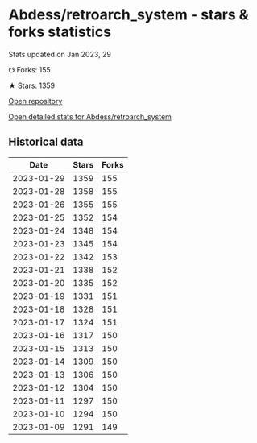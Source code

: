# Abdess/retroarch_system - stars & forks statistics

Stats updated on Jan 2023, 29

☋ Forks: 155

★ Stars: 1359

[Open repository](https://github.com/Abdess/retroarch_system)

[Open detailed stats for Abdess/retroarch_system](https://reviewgithub.com/rep/Abdess/retroarch_system)

## Historical data
| Date | Stars | Forks |
|------|-------|-------|
| 2023-01-29 | 1359 | 155 | 
| 2023-01-28 | 1358 | 155 | 
| 2023-01-26 | 1355 | 155 | 
| 2023-01-25 | 1352 | 154 | 
| 2023-01-24 | 1348 | 154 | 
| 2023-01-23 | 1345 | 154 | 
| 2023-01-22 | 1342 | 153 | 
| 2023-01-21 | 1338 | 152 | 
| 2023-01-20 | 1335 | 152 | 
| 2023-01-19 | 1331 | 151 | 
| 2023-01-18 | 1328 | 151 | 
| 2023-01-17 | 1324 | 151 | 
| 2023-01-16 | 1317 | 150 | 
| 2023-01-15 | 1313 | 150 | 
| 2023-01-14 | 1309 | 150 | 
| 2023-01-13 | 1306 | 150 | 
| 2023-01-12 | 1304 | 150 | 
| 2023-01-11 | 1297 | 150 | 
| 2023-01-10 | 1294 | 150 | 
| 2023-01-09 | 1291 | 149 | 

